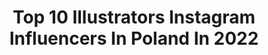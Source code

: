---
title: Top 10 Illustrators Instagram Influencers In Poland In 2022
description: >-
  Find top illustrators Instagram influencers in Poland in 2022. Most popular hashtags: #illustration #digitalart #procreate #digitalillustration.
platform: Instagram
hits: 49
text_top: Analyze the top-rated Instagram profiles on inBeat.
text_bottom: Our database holds 49 Instagram influencers like this in Poland for you to contact.
profiles:
  - username: "mateusz_kolek"
    fullname: >-
      Mateusz Kolek
    bio: >-
      Illustrator
    location: "Poland"
    followers: 12516
    engagement: 439
    commentsToLikes: 0.018478
    id: ck136wwhc8nmt0i19ib9ncl6n
    verified: false
    hashtags: "#streetart, #artdaily, #blackandwhite, #art"
  - username: "emilia.dziubak"
    fullname: >-
      Emilia Dziubak 🍋
    bio: >-
      Illustrator
    location: "Poland"
    followers: 49588
    engagement: 315
    commentsToLikes: 0.017169
    id: ck8szg724obg70j78y3oq9bpg
    verified: false
    hashtags: "#bookstagram, #emiliadziubak, #bookstagrampl, #repost"
  - username: "nioskacom"
    fullname: >-
      Katarzyna Bogucka
    bio: >-
      Illustrator.
    location: "Poland"
    followers: 7586
    engagement: 400
    commentsToLikes: 0.011243
    id: ck0w3crlpsqx70i1994n3z6ec
    verified: false
    hashtags: "#editorialillustration, #paperillustration, #katarzynabogucka, #paperwork"
  - username: "nagannapanna"
    fullname: >-
      Panna
    bio: >-
      Creative mind | Architecture student | Illustrator ▫️Commissions ▫️Check out my YouTube channel
    location: "Poland"
    followers: 10252
    engagement: 1278
    commentsToLikes: 0.023068
    id: ckaovuz6i679c0i78epu9rkir
    verified: false
    hashtags: "#speedpaint, #illustration, #creative, #design"
  - username: "rena.illustration"
    fullname: >-
      Renata Krawczyk
    bio: >-
      Freelance illustrator & designer ——————————————— ✉️ hello@renaillustration.com ———————————————
    location: "Poland"
    followers: 14750
    engagement: 784
    commentsToLikes: 0.017273
    id: ck0vz71rr7mth0i19hwh4v2z9
    verified: false
    hashtags: "#handmade, #picame, #illustration, #szkicownik"
  - username: "muiri_"
    fullname: >-
      Marta 🌿✏️
    bio: >-
      🎨 freelance illustrator 🌻 plants and colors enthusiast 💌 business inquiries/commissions: muiri.art@gmail.com
    location: "Poland"
    followers: 10668
    engagement: 701
    commentsToLikes: 0.067396
    id: ck15sxgwxfapb0i195nokcbam
    verified: false
    hashtags: "#digitalart, #natureart, #traditionalillustration, #botanicalart"
  - username: "maciek_polak"
    fullname: >-
      illustration design mural
    bio: >-
      ✍🏻 illustrator/designer/muralist/type/creative head✉️ collabs: maciekpolak01@gmail.com 🇵🇱 ŁDŹ/CZWA
    location: "Poland"
    followers: 15995
    engagement: 552
    commentsToLikes: 0.019244
    id: ck55ops0v8v7g0i11hhgp39lt
    verified: false
    hashtags: "#illustrator, #poster, #ilustracja, #painting"
  - username: "fennethianell"
    fullname: >-
      Agnieszka Lepak
    bio: >-
      PLS DON'T REPOST MY ART TO OTHER SITES! 31 | Poland | PL/ENG | storyboard | fanartist | illustrator @fennethianell on dA, fb, twitter, tumblr
    location: "Poland"
    followers: 5185
    engagement: 1075
    commentsToLikes: 0.025027
    id: ck6tjclq32g650j71ucfargcn
    verified: false
    hashtags: "#t100, #marcuskane, #ardent, #kabby"
  - username: "iwakowalska.pl"
    fullname: >-
      Iwa Kowalska | Custom painting
    bio: >-
      Mama • Illustrator • Pizzalover Illustrations • Logo • Customized family portraits Orders: iwa@iwakowalska.pl
    location: "Poland"
    followers: 6517
    engagement: 451
    commentsToLikes: 0.056221
    id: ck9hbq38vhzhx0j78s3wmtaph
    verified: false
    hashtags: "#botanical, #illustrator, #customgifts, #custompainting"
  - username: "helen.of.koi"
    fullname: >-
      Helen Li // illos × pokes
    bio: >-
      Aussie illustrator in Warsaw, Poland Handpoke tattoos @nanuszkaartstudio
    location: "Poland"
    followers: 18518
    engagement: 669
    commentsToLikes: 0.007547
    id: ck0w1ptbpkjcl0i19g7kl40az
    verified: false
    hashtags: "#minimalarchive, #dogtattoo, #polandtattoo, #cutetattoo"
---